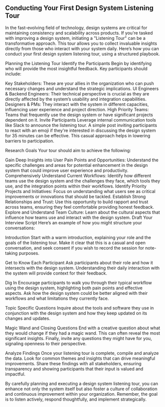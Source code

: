 ## Conducting Your First Design System Listening Tour
In the fast-evolving field of technology, design systems are critical for maintaining consistency and scalability across products. If you're tasked with improving a design system, initiating a "Listening Tour" can be a transformative approach. This tour allows you to collect invaluable insights directly from those who interact with your system daily. Here’s how you can conduct your first design system listening tour, using a structured playbook.

Planning the Listening Tour
Identify the Participants
Begin by identifying who will provide the most insightful feedback. Key participants should include:

Key Stakeholders: These are your allies in the organization who can push necessary changes and understand the strategic implications.
UI Engineers & Backend Engineers: Their technical perspective is crucial as they are directly affected by the system’s usability and integration capabilities.
Designers & PMs: They interact with the system in different capacities, influencing user experience and project direction.
High Priority Teams: Teams that frequently use the design system or have significant projects dependent on it.
Invite Participants
Leverage internal communication tools like Slack to announce the listening tour. A simple post inviting participants to react with an emoji if they're interested in discussing the design system for 35 minutes can be effective. This casual approach helps in lowering barriers to participation.

Research Goals
Your tour should aim to achieve the following:

Gain Deep Insights into User Pain Points and Opportunities: Understand the specific challenges and areas for potential enhancement in the design system that could improve user experience and productivity.
Comprehensively Understand Current Workflows: Identify how different teams use the design system and the challenges they face, which tools they use, and the integration points within their workflows.
Identify Priority Projects and Initiatives: Focus on understanding what users see as critical improvements or innovations that should be tackled.
Establish Strong Relationships and Trust: Use this opportunity to build rapport and trust across teams, ensuring they feel comfortable providing honest feedback.
Explore and Understand Team Culture: Learn about the cultural aspects that influence how teams use and interact with the design system.
Draft Your Interview Script
Here’s an example of how you might structure your conversations:

Introduction
Start with a warm introduction, explaining your role and the goals of the listening tour. Make it clear that this is a casual and open conversation, and seek consent if you wish to record the session for note-taking purposes.

Get to Know Each Participant
Ask participants about their role and how it intersects with the design system. Understanding their daily interaction with the system will provide context for their feedback.

Dig In
Encourage participants to walk you through their typical workflow using the design system, highlighting both pain points and effective aspects. Ask how the design system could be better aligned with their workflows and what limitations they currently face.

Topic Specific Questions
Inquire about the tools and software they use in conjunction with the design system and how they keep updated on its changes and updates.

Magic Wand and Closing Questions
End with a creative question about what they would change if they had a magic wand. This can often reveal the most significant insights. Finally, invite any questions they might have for you, signaling openness to their perspective.

Analyze Findings
Once your listening tour is complete, compile and analyze the data. Look for common themes and insights that can drive meaningful improvements. Share these findings with all stakeholders, ensuring transparency and showing participants that their input is valued and impactful.

By carefully planning and executing a design system listening tour, you can enhance not only the system itself but also foster a culture of collaboration and continuous improvement within your organization. Remember, the goal is to listen actively, respond thoughtfully, and implement strategically.
